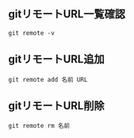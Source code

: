 ## gitリモートURL一覧確認
```git
git remote -v
```

## gitリモートURL追加
```git
git remote add 名前 URL
```

## gitリモートURL削除
```git
git remote rm 名前
```

